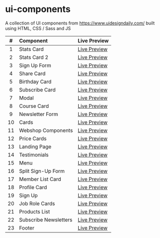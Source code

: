# ui-components

A collection of UI components from https://www.uidesigndaily.com/ built using HTML, CSS / Sass and JS

|  #  | Component             | Live Preview                                                                      |
| :-: | :-------------------- | :-------------------------------------------------------------------------------- |
|  1  | Stats Card            | [Live Preview](https://mohammedyh.github.io/ui-components/Stats%20Card/)          |
|  2  | Stats Card 2          | [Live Preview](https://mohammedyh.github.io/ui-components/Stats%20Card%202/)      |
|  3  | Sign Up Form          | [Live Preview](https://mohammedyh.github.io/ui-components/Sign%20Up%20Form)       |
|  4  | Share Card            | [Live Preview](https://mohammedyh.github.io/ui-components/Share%20Card/)          |
|  5  | Birthday Card         | [Live Preview](https://mohammedyh.github.io/ui-components/Birthday%20Card/)       |
|  6  | Subscribe Card        | [Live Preview](https://mohammedyh.github.io/ui-components/Subscribe%20Card/)      |
|  7  | Modal                 | [Live Preview](https://mohammedyh.github.io/ui-components/Modal/)                 |
|  8  | Course Card           | [Live Preview](https://mohammedyh.github.io/ui-components/Course%20Card/)         |
|  9  | Newsletter Form       | [Live Preview](https://mohammedyh.github.io/ui-components/Newsletter%20Form/)     |
| 10  | Cards                 | [Live Preview](https://mohammedyh.github.io/ui-components/Cards/)                 |
| 11  | Webshop Components    | [Live Preview](https://mohammedyh.github.io/ui-components/Webshop%20Components/)  |
| 12  | Price Cards           | [Live Preview](https://mohammedyh.github.io/ui-components/Price%20Cards/)         |
| 13  | Landing Page          | [Live Preview](https://mohammedyh.github.io/ui-components/Landing%20Page/)        |
| 14  | Testimonials          | [Live Preview](https://mohammedyh.github.io/ui-components/Testimonials/)          |
| 15  | Menu                  | [Live Preview](https://mohammedyh.github.io/ui-components/Menu/)                  |
| 16  | Split Sign-Up Form    | [Live Preview](https://mohammedyh.github.io/ui-components/Split%20Sign-Up/)       |
| 17  | Member List Card      | [Live Preview](https://mohammedyh.github.io/ui-components/Member%20List%20Card/)  |
| 18  | Profile Card          | [Live Preview](https://mohammedyh.github.io/ui-components/profile-card/)          |
| 19  | Sign Up               | [Live Preview](https://mohammedyh.github.io/ui-components/sign-up/)               |
| 20  | Job Role Cards        | [Live Preview](https://mohammedyh.github.io/ui-components/job-role-cards/)        |
| 21  | Products List         | [Live Preview](https://mohammedyh.github.io/ui-components/products-list/)         |
| 22  | Subscribe Newsletters | [Live Preview](https://mohammedyh.github.io/ui-components/subscribe-newsletters/) |
| 23  | Footer                | [Live Preview](https://mohammedyh.github.io/ui-components/footer/)                |
